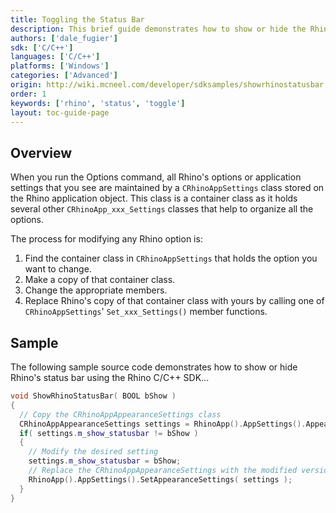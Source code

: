 ```yaml
---
title: Toggling the Status Bar
description: This brief guide demonstrates how to show or hide the Rhino status bar using C/C++.
authors: ['dale_fugier']
sdk: ['C/C++']
languages: ['C/C++']
platforms: ['Windows']
categories: ['Advanced']
origin: http://wiki.mcneel.com/developer/sdksamples/showrhinostatusbar
order: 1
keywords: ['rhino', 'status', 'toggle']
layout: toc-guide-page
---
```


 
## Overview

When you run the Options command, all Rhino's options or application settings that you see are maintained by a `CRhinoAppSettings` class stored on the Rhino application object.  This class is a container class as it holds several other `CRhinoApp_xxx_Settings` classes that help to organize all the options.

The process for modifying any Rhino option is:

1. Find the container class in `CRhinoAppSettings` that holds the option you want to change.
1. Make a copy of that container class.
1. Change the appropriate members.
1. Replace Rhino's copy of that container class with yours by calling one of `CRhinoAppSettings`' `Set_xxx_Settings()` member functions.

## Sample

The following sample source code demonstrates how to show or hide Rhino's status bar using the Rhino C/C++ SDK...

```cpp
void ShowRhinoStatusBar( BOOL bShow )
{
  // Copy the CRhinoAppAppearanceSettings class
  CRhinoAppAppearanceSettings settings = RhinoApp().AppSettings().AppearanceSettings( true );
  if( settings.m_show_statusbar != bShow )
  {
    // Modify the desired setting
    settings.m_show_statusbar = bShow;
    // Replace the CRhinoAppAppearanceSettings with the modified version
    RhinoApp().AppSettings().SetAppearanceSettings( settings );
  }
}
```

